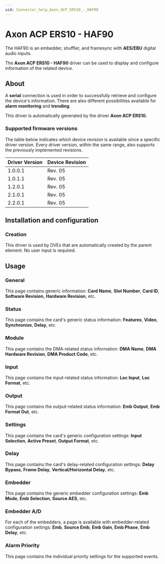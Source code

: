 ```yaml
---
uid: Connector_help_Axon_ACP_ERS10_-_HAF90
---
```


# Axon ACP ERS10 - HAF90

The HAF90 is an embedder, shuffler, and framesync with **AES/EBU** digital audio inputs.

The **Axon ACP ERS10 - HAF90** driver can be used to display and configure information of the related device.

## About

A **serial** connection is used in order to successfully retrieve and configure the device's information. There are also different possibilities available for **alarm monitoring** and **trending**.

This driver is automatically generated by the driver **Axon ACP ERS10.**

### Supported firmware versions

The table below indicates which device revision is available since a specific driver version. Every driver version, within the same range, also supports the previously implemented revisions.

| **Driver Version** | **Device Revision** |
|--------------------|---------------------|
| 1.0.0.1            | Rev. 05             |
| 1.0.1.1            | Rev. 05             |
| 1.2.0.1            | Rev. 05             |
| 2.1.0.1            | Rev. 05             |
| 2.2.0.1            | Rev. 05             |

## Installation and configuration

### Creation

This driver is used by DVEs that are automatically created by the parent element. No user input is required.

## Usage

### General

This page contains generic information: **Card Name**, **Slot Number**, **Card ID**, **Software Revision**, **Hardware Revision**, etc.

### Status

This page contains the card's generic status information: **Features**, **Video**, **Synchronize**, **Delay**, etc.

### Module

This page contains the DMA-related status information: **DMA Name**, **DMA Hardware Revision**, **DMA Product Code**, etc.

### Input

This page contains the input-related status information: **Loc Input**, **Loc Format**, etc.

### Output

This page contains the output-related status information: **Emb Output**, **Emb Format Out**, etc.

### Settings

This page contains the card's generic configuration settings: **Input Selection**, **Active Preset**, **Output Format**, etc.

### Delay

This page contains the card's delay-related configuration settings: **Delay Bypass**, **Frame Delay**, **Vertical/Horizontal Delay**, etc.

### Embedder

This page contains the generic embedder configuration settings: **Emb Mode**, **Emb Selection**, **Source AES**, etc.

### Embedder A/D

For each of the embedders, a page is available with embedder-related configuration settings: **Emb**, **Source Emb**, **Emb Gain**, **Emb Phase**, **Emb Delay**, etc.

### Alarm Priority

This page contains the individual priority settings for the supported events.
